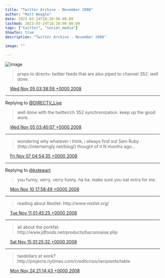 ```yaml
---
title: "Twitter Archive - November 2008"
author: "Matt Weagle"
date: 2023-03-24T18:20:00-08:00
lastmod: 2023-03-24T18:20:00-08:00
tags: ["twitter", "social_media"]
ShowToc: true
description: "Twitter Archive - November 2008"

image: ""

---
```

![image](/sadtwitterbird3.jpg)

> props to directv: twitter feeds that are also piped to channel 352\.  well done\.

<img src="./media/tweet.ico" width="12" /> [Wed Nov 05 03:38:59 +0000 2008](https://twitter.com/mweagle/status/990830781)

----

Replying to [@DIRECTV\_Live](https://twitter.com/DIRECTV_Live/status/990739892)

> well done with the twitter/ch 352 synchronization\.  keep up the good work\.

<img src="./media/tweet.ico" width="12" /> [Wed Nov 05 03:40:07 +0000 2008](https://twitter.com/mweagle/status/990833246)

----

> wondering why whatever i think, i always find out Sam Ruby \(http://intertwingly\.net/blog/\) thought of it N months ago\.\.\.

<img src="./media/tweet.ico" width="12" /> [Fri Nov 07 04:54:35 +0000 2008](https://twitter.com/mweagle/status/994449207)

----

Replying to [@kstewart](https://twitter.com/kstewart/status/998039823)

> you funny, verry, verry funny\.  ha ha\.  make sure you eat extra for me\.

<img src="./media/tweet.ico" width="12" /> [Mon Nov 10 17:58:49 +0000 2008](https://twitter.com/mweagle/status/999118278)

----

> reading about Restlet: http://www\.restlet\.org/

<img src="./media/tweet.ico" width="12" /> [Tue Nov 11 01:45:25 +0000 2008](https://twitter.com/mweagle/status/999733497)

----

> all about the porkfat: http://www\.jdfoods\.net/products/baconnaise\.php

<img src="./media/tweet.ico" width="12" /> [Sat Nov 15 01:25:32 +0000 2008](https://twitter.com/mweagle/status/1006428493)

----

> taxdollars at work? http://projects\.nytimes\.com/creditcrisis/recipients/table

<img src="./media/tweet.ico" width="12" /> [Mon Nov 24 21:14:43 +0000 2008](https://twitter.com/mweagle/status/1021524737)